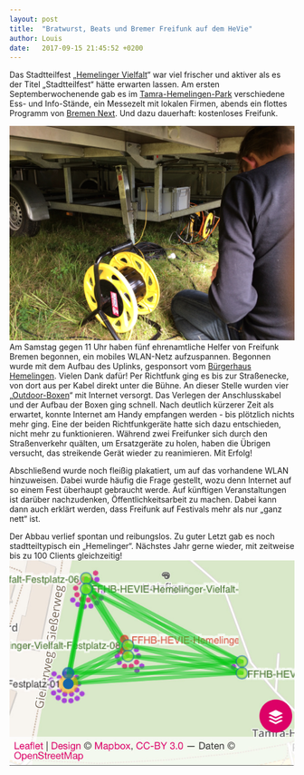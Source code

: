 ```yaml
---
layout: post
title:  "Bratwurst, Beats und Bremer Freifunk auf dem HeVie"
author: Louis
date:   2017-09-15 21:45:52 +0200
---
```

Das Stadtteilfest „[Hemelinger Vielfalt](https://www.hevie-bremen.de/)“ war viel frischer und aktiver als es der Titel „Stadtteilfest“ hätte erwarten lassen. Am ersten Septemberwochenende gab es im [Tamra-Hemelingen-Park](https://www.openstreetmap.org/#map=19/53.05857/8.88971) verschiedene Ess- und Info-Stände, ein Messezelt mit lokalen Firmen, abends ein flottes Programm von [Bremen Next](https://www.radiobremen.de/bremennext/). Und dazu dauerhaft: kostenloses Freifunk.

![Verteilung unter der Bühne](/blog/files/2017-09-15/hevie17_buehne.jpg)
Am Samstag gegen 11 Uhr haben fünf ehrenamtliche Helfer von Freifunk Bremen begonnen, ein mobiles WLAN-Netz aufzuspannen. Begonnen wurde mit dem Aufbau des Uplinks, gesponsort vom [Bürgerhaus Hemelingen](https://buergerhaus-hemelingen.de/). Vielen Dank dafür! Per Richtfunk ging es bis zur Straßenecke, von dort aus per Kabel direkt unter die Bühne. An dieser Stelle wurden vier „[Outdoor-Boxen](/blog/2017/06/22/basteltreffen-outdoorkisten.html)“ mit Internet versorgt. Das Verlegen der Anschlusskabel und der Aufbau der Boxen ging schnell. Nach deutlich kürzerer Zeit als erwartet, konnte Internet am Handy empfangen werden - bis plötzlich nichts mehr ging. Eine der beiden Richtfunkgeräte hatte sich dazu entschieden, nicht mehr zu funktionieren. Während zwei Freifunker sich durch den Straßenverkehr quälten, um Ersatzgeräte zu holen, haben die Übrigen versucht, das streikende Gerät wieder zu reanimieren. Mit Erfolg!

Abschließend wurde noch fleißig plakatiert, um auf das vorhandene WLAN hinzuweisen. Dabei wurde häufig die Frage gestellt, wozu denn Internet auf so einem Fest überhaupt gebraucht werde. Auf künftigen Veranstaltungen ist darüber nachzudenken, Öffentlichkeitsarbeit zu machen. Dabei kann dann auch erklärt werden, dass Freifunk auf Festivals mehr als nur „ganz nett“ ist.

Der Abbau verlief spontan und reibungslos. Zu guter Letzt gab es noch stadtteiltypisch ein „Hemelinger“. Nächstes Jahr gerne wieder, mit zeitweise bis zu 100 Clients gleichzeitig!
![Verteilung der Nodes](/blog/files/2017-09-15/hevie17_map.jpg)
